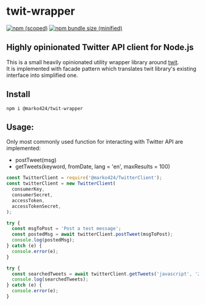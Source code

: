 # twit-wrapper

[![npm (scoped)](https://img.shields.io/npm/v/@marko424/twit-wrapper.svg)](https://www.npmjs.com/package/@marko424/twit-wrapper)
[![npm bundle size (minified)](https://img.shields.io/bundlephobia/minzip/@marko424/twit-wrapper.svg)](https://www.npmjs.com/package/@marko424/twit-wrapper)

## Highly opinionated Twitter API client for Node.js

This is a small heavily opinionated utility wrapper library around [twit](https://github.com/ttezel/twit).  
It is implemented with facade pattern which translates twit library's existing interface into simplified one.

## Install

```shell
npm i @marko424/twit-wrapper
```

## Usage:

Only most commonly used function for interacting with Twitter API are implemented:

- postTweet(msg)
- getTweets(keyword, fromDate, lang = 'en', maxResults = 100)

```js
const TwitterClient = require('@marko424/TwitterClient');
const twitterClient = new TwitterClient(
  consumerKey,
  consumerSecret,
  accessToken,
  accessTokenSecret,
);

try {
  const msgToPost = 'Post a test message';
  const postedMsg = await twitterClient.postTweet(msgToPost);
  console.log(postedMsg);
} catch (e) {
  console.error(e);
}

try {
  const searchedTweets = await twitterClient.getTweets('javascript', '2017-01-01');
  console.log(searchedTweets);
} catch (e) {
  console.error(e);
}
```
